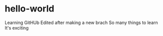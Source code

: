 # hello-world
Learning GitHUb
Edited after making a new brach
So many things to learn
It's exciting
